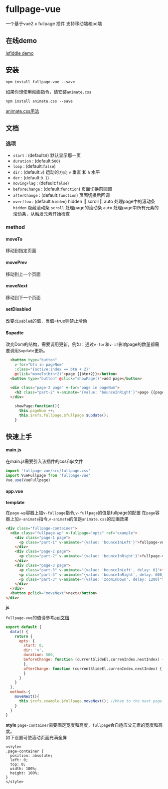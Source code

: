 # fullpage-vue

一个基于vue2.x fullpage 插件 支持移动端和pc端

## 在线demo
[jsfiddle demo](https://jsfiddle.net/e23jiang/6jc3okaq/1/)

## 安装
```
npm install fullpage-vue --save
```
如果你想使用动画指令，请安装``animate.css``
```
npm install animate.css --save
```
[animate.css用法](https://daneden.github.io/animate.css/)

## 文档

### 选项

- `start` : (default:`0`) 默认显示那一页
- `duration` : (default:`500`) 
- `loop` : (default:`false`) 
- `dir` : (default:`v`) 运动的方向 `v` 垂直 和 `h` 水平
- `der` : (default:`0.1`) 
- `movingFlag` : (default:`false`) 
- `beforeChange` : (default:`function`) 页面切换前回调
- `afterChange` : (default:`function`) 页面切换后回调
- `overflow` : (default:`hidden`) hidden || scroll || auto 处理page中的滚动条
    `hidden` 隐藏滚动条
    `scroll` 处理page的滚动条
    `auto`  处理page中所有元素的滚动条，从触发元素开始检查

### method

#### moveTo  
 移动到指定页面   

#### movePrev 
 移动到上一个页面   

#### moveNext
 移动到下一个页面   

#### setDisabled
 改变`disabled`的值，当值=true则禁止滑动

#### $upadte
 改变Dom的结构，需要调用更新。例如：通过`v-for`和`v-if`影响page的数量都需要调用`$update`更新。

```html
  <button type="button" 
    v-for="btn in pageNum"
    :class="{active:index == btn + 2}" 
    @click="moveTo(btn+2)">page {{btn+2}}</button>
  <button type="button" @click="showPage()">add page</button>
  
  <div class="page-2 page" v-for="page in pageNum">
    <h2 class="part-2" v-animate="{value: 'bounceInRight'}">page {{page}}</h2>
  </div>
```
```js
    showPage:function(){
      this.pageNum ++;
      this.$refs.fullpage.$fullpage.$update();
    }
```

## 快速上手

#### main.js
在main.js需要引入该插件的css和js文件

```js
import 'fullpage-vue/src/fullpage.css'
import VueFullpage from 'fullpage-vue'
Vue.use(VueFullpage)
```

#### app.vue

**template**

在``page-wp``容器上加``v-fullpage``指令,``v-fullpage``的值是fullpage的配置
在``page``容器上加``v-animate``指令,``v-animate``的值是``animate.css``的动画效果
```html
<div class="fullpage-container">
  <div class="fullpage-wp" v-fullpage="opts" ref="example">
    <div class="page-1 page">
      <p class="part-1" v-animate="{value: 'bounceInLeft'}">fullpage-vue</p>
    </div>
    <div class="page-2 page">
      <p class="part-2" v-animate="{value: 'bounceInRight'}">fullpage-vue</p>
    </div>
    <div class="page-3 page">
      <p class="part-3" v-animate="{value: 'bounceInLeft', delay: 0}">fullpage-vue</p>
      <p class="part-3" v-animate="{value: 'bounceInRight', delay: 600}">fullpage-vue</p>
      <p class="part-3" v-animate="{value: 'zoomInDown', delay: 1200}">fullpage-vue</p>
    </div>
  </div>
  <button @click="moveNext">next</button>
</div>
```

**js**

``fullpage-vue``的值请参考[api文档](https://github.com/river-lee/vue-fullpage#options)
```js
export default {
  data() {
    return {
      opts: {
        start: 0,
        dir: 'v',
        duration: 500,
        beforeChange: function (currentSlideEl,currenIndex,nextIndex) {
        },
        afterChange: function (currentSlideEl,currenIndex,nextIndex) {
        }
      }
    }
  },
  methods:{
    moveNext(){
      this.$refs.example.$fullpage.moveNext(); //Move to the next page
    }
  }
}
```

**style**
``page-container``需要固定宽度和高度，``fullpage``会自适应父元素的宽度和高度。  
如下设置可使滚动页面充满全屏
```
<style>
.page-container {
  position: absolute;
  left: 0;
  top: 0;
  width: 100%;
  height: 100%;
}
</style>
```
